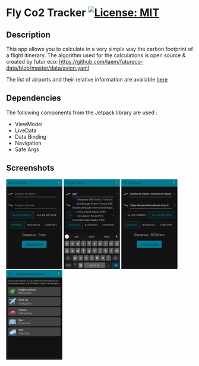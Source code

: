 # Fly Co2 Tracker [![License: MIT](https://img.shields.io/badge/License-MIT-yellow.svg)](https://opensource.org/licenses/MIT)

## Description

This app allows you to calculate in a very simple way the carbon footprint of a flight itinerary.
The algorithm used for the calculations is open source & created by futur eco: https://github.com/laem/futureco-data/blob/master/data/avion.yaml

The list of airports and their relative information are available [here](https://raw.githubusercontent.com/jpatokal/openflights/master/data/airlines.dat)

## Dependencies

The following components from the Jetpack library are used :
- ViewModel
- LiveData
- Data Binding
- Navigation
- Safe Args

## Screenshots

<img src="app/demo/screenshot_fly_co2_tracker_0001.png" width=30% height=30%> 
<img src="app/demo/screenshot_fly_co2_tracker_0002.png" width=30% height=30%> 
<img src="app/demo/screenshot_fly_co2_tracker_0003.png" width=30% height=30%> 
<img src="app/demo/screenshot_fly_co2_tracker_0004.png" width=30% height=30%> 